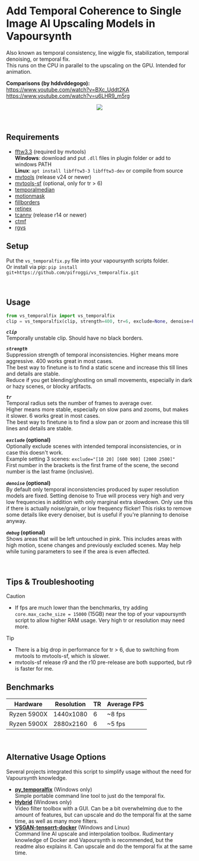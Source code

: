 

















# Add Temporal Coherence to Single Image AI Upscaling Models in Vapoursynth
Also known as temporal consistency, line wiggle fix, stabilization, temporal denoising, or temporal fix.  
This runs on the CPU in parallel to the upscaling on the GPU. Intended for animation.

__Comparisons (by hddvddegogo):__  
https://www.youtube.com/watch?v=BXc_Uddt2KA  
https://www.youtube.com/watch?v=u6LHR9_m5rg  

<p align="center">
    <img src="README_example.gif"/>
</p>

<br />

## Requirements
* [fftw3.3](http://www.fftw.org/download.html) (required by mvtools)  
    __Windows__: download and put `.dll` files in plugin folder or add to windows PATH  
    __Linux__: `apt install libfftw3-3 libfftw3-dev` or compile from source
* [mvtools](https://github.com/dubhater/vapoursynth-mvtools) (release v24 or newer)
* [mvtools-sf](https://github.com/IFeelBloated/vapoursynth-mvtools-sf) (optional, only for tr > 6)
* [temporalmedian](https://github.com/dubhater/vapoursynth-temporalmedian)
* [motionmask](https://github.com/dubhater/vapoursynth-motionmask)
* [fillborders](https://github.com/dubhater/vapoursynth-fillborders)
* [retinex](https://github.com/HomeOfVapourSynthEvolution/VapourSynth-Retinex)
* [tcanny](https://github.com/HomeOfVapourSynthEvolution/VapourSynth-TCanny) (release r14 or newer)
* [ctmf](https://github.com/HomeOfVapourSynthEvolution/VapourSynth-CTMF)
* [rgvs](https://github.com/vapoursynth/vs-removegrain)

## Setup
Put the `vs_temporalfix.py` file into your vapoursynth scripts folder.  
Or install via pip: `pip install git+https://github.com/pifroggi/vs_temporalfix.git`

<br />

## Usage

```python
from vs_temporalfix import vs_temporalfix
clip = vs_temporalfix(clip, strength=400, tr=6, exclude=None, denoise=False, debug=False)
```

__*`clip`*__  
Temporally unstable clip.
Should have no black borders.

__*`strength`*__  
Suppression strength of temporal inconsistencies. Higher means more aggressive. 400 works great in most cases.  
The best way to finetune is to find a static scene and increase this till lines and details are stable.  
Reduce if you get blending/ghosting on small movements, especially in dark or hazy scenes, or blocky artifacts.

__*`tr`*__  
Temporal radius sets the number of frames to average over.  
Higher means more stable, especially on slow pans and zooms, but makes it slower. 6 works great in most cases.  
The best way to finetune is to find a slow pan or zoom and increase this till lines and details are stable.

__*`exclude`* (optional)__  
Optionally exclude scenes with intended temporal inconsistencies, or in case this doesn't work.  
Example setting 3 scenes: `exclude="[10 20] [600 900] [2000 2500]"`  
First number in the brackets is the first frame of the scene, the second number is the last frame (inclusive).

__*`denoise`* (optional)__  
By default only temporal inconsistencies produced by super resolution models are fixed. Setting denoise to True will process very high and very low frequencies in addition with only marginal extra slowdown.
Only use this if there is actually noise/grain, or low frequency flicker! This risks to remove some details like every denoiser, but is useful if you're planning to denoise anyway.

__*`debug`* (optional)__  
Shows areas that will be left untouched in pink. This includes areas with high motion, scene changes and previously excluded scenes. May help while tuning parameters to see if the area is even affected.

<br />

## Tips & Troubleshooting
> [!CAUTION]
> * If fps are much lower than the benchmarks, try adding `core.max_cache_size = 15000` (15GB) near the top of your vapoursynth script to allow higher RAM usage. Very high tr or resolution may need more.

> [!TIP]
> * There is a big drop in performance for tr > 6, due to switching from mvtools to mvtools-sf, which is slower.
> * mvtools-sf release r9 and the r10 pre-release are both supported, but r9 is faster for me.

## Benchmarks

| Hardware    | Resolution | TR | Average FPS
| ----------- | ---------- | -- | -----------
| Ryzen 5900X | 1440x1080  | 6  | ~8 fps
| Ryzen 5900X | 2880x2160  | 6  | ~5 fps

<br />

## Alternative Usage Options
Several projects integrated this script to simplify usage without the need for Vapoursynth knowledge.
* __[py_temporalfix](https://github.com/JepEtau/py_temporalfix)__ (Windows only)  
  Simple portable command line tool to just do the temporal fix.
* __[Hybrid](https://www.selur.de/)__ (Windows only)  
  Video filter toolbox with a GUI. Can be a bit overwhelming due to the amount of features, but can upscale and do the temporal fix at the same time, as well as many more filters.
* __[VSGAN-tensorrt-docker](https://github.com/styler00dollar/VSGAN-tensorrt-docker)__ (Windows and Linux)  
  Command line AI upscale and interpolation toolbox. Rudimentary knowledge of Docker and Vapoursynth is recommended, but the readme also explains it. Can upscale and do the temporal fix at the same time.
  

